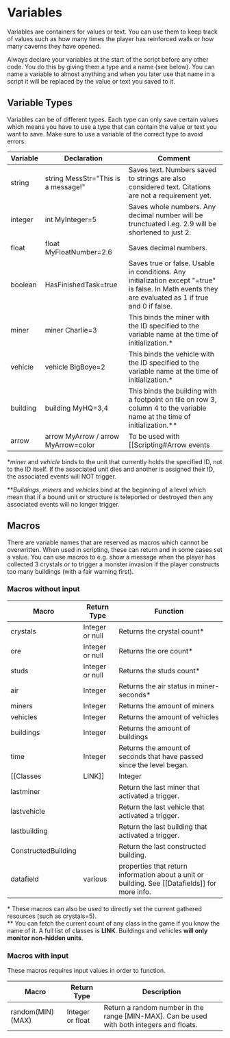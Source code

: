 # Variables

Variables are containers for values or text. You can use them to keep track of values such as how many times the player has reinforced walls or how many caverns they have opened.

Always declare your variables at the start of the script before any other code. You do this by giving them a type and a name (see below). You can name a variable to almost anything and when you later use that name in a script it will be replaced by the value or text you saved to it.

## Variable Types

Variables can be of different types. Each type can only save certain values which means you have to use a type that can contain the value or text you want to save. Make sure to use a variable of the correct type to avoid errors.

|Variable|Declaration|Comment|
|----|----|----|
|string|string MessStr="This is a message!"|Saves text. Numbers saved to strings are also considered text. Citations are not a requirement yet.
|integer|int MyInteger=5|Saves whole numbers. Any decimal number will be trunctuated I.eg. 2.9 will be shortened to just 2.|
|float|float MyFloatNumber=2.6|Saves decimal numbers.|
|boolean|HasFinishedTask=true|Saves true or false. Usable in conditions. Any initialization except "=true" is false. In Math events they are evaluated as 1 if true and 0 if false.|
|miner|miner Charlie=3|This binds the miner with the ID specified to the variable name at the time of initialization.*|
|vehicle|vehicle BigBoye=2|This binds the vehicle with the ID specified to the variable name at the time of initialization.*|
|building|building MyHQ=3,4|This binds the building with a footpoint on tile on row 3, column 4 to the variable name at the time of initialization.**|
|arrow|arrow MyArrow / arrow MyArrow=color|To be used with [[Scripting#Arrow events|LINK]]. Color represent the color to highlight the tile beneth the arrow and can be one of the following: ''red, green, blue, darkgreen, yellow, white, black''|


*_miner_ and _vehicle_ binds to the unit that currently holds the specified ID, not to the ID itself. If the associated unit dies and another is assigned their ID, the associated events will NOT trigger.

**_Buildings_, _miners_ and _vehicles_ bind at the beginning of a level which mean that if a bound unit or structure is teleported or destroyed then any associated events will no longer trigger.

## Macros
There are variable names that are reserved as macros which cannot be overwritten. When used in scripting, these can return and in some cases set a value. You can use macros to e.g. show a message when the player has collected 3 crystals or to trigger a monster invasion if the player constructs too many buildings (with a fair warning first).

### Macros without input

|Macro|Return Type|Function|
|----|----|----|
|crystals|Integer or null|Returns the crystal count*|
|ore|Integer or null|Returns the ore count*|
|studs|Integer or null|Returns the studs count*|
|air|Integer|Returns the air status in miner-seconds*|
|miners|Integer|Returns the amount of miners|
|vehicles|Integer|Returns the amount of vehicles|
|buildings|Integer|Returns the amount of buildings|
|time|Integer|Returns the amount of seconds that have passed since the level began.|
|[[Classes|LINK]]|Integer|Returns the amount of existing units/buildings of the specified class.**|
|lastminer||Return the last miner that activated a trigger.|
|lastvehicle||Return the last vehicle that activated a trigger.|
|lastbuilding||Return the last building that activated a trigger.|
|ConstructedBuilding||Return the last constructed building.|
|datafield|various|properties that return information about a unit or building. See [[Datafields]] for more info.|

\* These macros can also be used to directly set the current gathered resources (such as crystals=5).<br>
\*\* You can fetch the current count of any class in the game if you know the name of it. A full list of classes is **LINK**. Buildings and vehicles **will only monitor non-hidden units**.

### Macros with input
These macros requires input values in order to function.

|Macro|Return Type|Description|
|----|----|----|
|random(MIN)(MAX)|Integer or float|Return a random number in the range [MIN-MAX]. Can be used with both integers and floats.|
